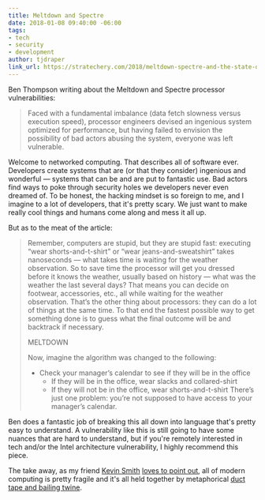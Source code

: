 ```yaml
---
title: Meltdown and Spectre
date: 2018-01-08 09:40:00 -06:00
tags:
- tech
- security
- development
author: tjdraper
link_url: https://stratechery.com/2018/meltdown-spectre-and-the-state-of-technology/
---
```


Ben Thompson writing about the Meltdown and Spectre processor vulnerabilities:

> Faced with a fundamental imbalance (data fetch slowness versus execution speed), processor engineers devised an ingenious system optimized for performance, but having failed to envision the possibility of bad actors abusing the system, everyone was left vulnerable.

Welcome to networked computing. That describes all of software ever. Developers create systems that are (or that they consider) ingenious and wonderful — systems that can be and are put to fantastic use. Bad actors find ways to poke through security holes we developers never even dreamed of. To be honest, the hacking mindset is so foreign to me, and I imagine to a lot of developers, that it's pretty scary. We just want to make really cool things and humans come along and mess it all up.

But as to the meat of the article:

> Remember, computers are stupid, but they are stupid fast: executing “wear shorts-and-t-shirt” or “wear jeans-and-sweatshirt” takes nanoseconds — what takes time is waiting for the weather observation. So to save time the processor will get you dressed before it knows the weather, usually based on history — what was the weather the last several days? That means you can decide on footwear, accessories, etc., all while waiting for the weather observation. That’s the other thing about processors: they can do a lot of things at the same time. To that end the fastest possible way to get something done is to guess what the final outcome will be and backtrack if necessary.
>
> MELTDOWN
>
> Now, imagine the algorithm was changed to the following:
>
> * Check your manager’s calendar to see if they will be in the office
>     * If they will be in the office, wear slacks and collared-shirt
>     * If they will not be in the office, wear shorts-and-t-shirt
> There’s just one problem: you’re not supposed to have access to your manager’s calendar.

Ben does a fantastic job of breaking this all down into language that's pretty easy to understand. A vulnerability like this is still going to have some nuances that are hard to understand, but if you're remotely interested in tech and/or the Intel architecture vulnerability, I highly recommend this piece.

The take away, as my friend [Kevin Smith](https://twitter.com/_kevinsmith) [loves to point out](https://twitter.com/_KevinSmith/status/948745136237883394), all of modern computing is pretty fragile and it's all held together by metaphorical [duct tape and bailing twine](https://twitter.com/_KevinSmith/status/950110324715409408).
